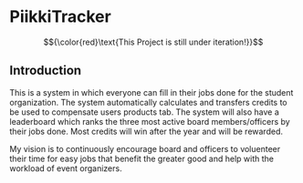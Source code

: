 # PiikkiTracker

$${\color{red}\text{This Project is still under iteration!}}$$

## Introduction
This is a system in which everyone can fill in their jobs done for the student organization. The system automatically calculates and transfers credits to be used to compensate users products tab. The system will also have a leaderboard which ranks the three most active board members/officers by their jobs done. Most credits will win after the year and will be rewarded. 

My vision is to continuously encourage board and officers to voluenteer their time for easy jobs that benefit the greater good and help with the workload of event organizers.
